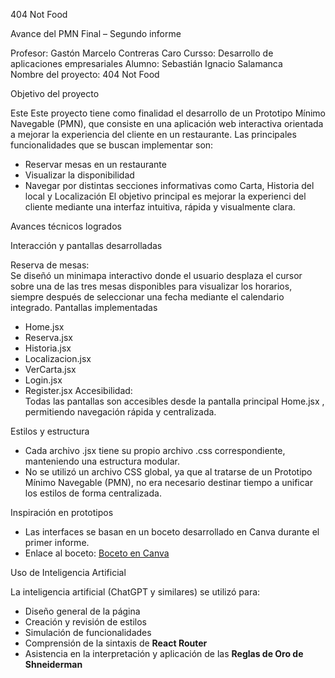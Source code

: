 
404 Not Food

 Avance del PMN Final – Segundo informe

Profesor: Gastón Marcelo Contreras Caro
Cursso: Desarrollo de aplicaciones empresariales
Alumno: Sebastián Ignacio Salamanca  
Nombre del proyecto: 404 Not Food



Objetivo del proyecto

Este Este proyecto tiene como finalidad el desarrollo de un Prototipo Mínimo Navegable (PMN), que consiste en una aplicación web interactiva orientada a mejorar la experiencia del cliente en un restaurante.
Las principales funcionalidades que se buscan implementar son:
- Reservar mesas en un restaurante
- Visualizar la disponibilidad
- Navegar por distintas secciones informativas como Carta, Historia del local y Localización
El objetivo principal es mejorar la experienci del cliente mediante una interfaz intuitiva, rápida y visualmente clara.

 Avances técnicos logrados

 Interacción y pantallas desarrolladas

Reserva de mesas:  
  Se diseñó un minimapa interactivo donde el usuario desplaza el cursor sobre una de las tres mesas disponibles para visualizar los horarios, siempre después de seleccionar una fecha mediante el calendario integrado.
  Pantallas implementadas
  - Home.jsx
  - Reserva.jsx
  - Historia.jsx
  - Localizacion.jsx
  - VerCarta.jsx
  - Login.jsx
  - Register.jsx
Accesibilidad:  
  Todas las pantallas son accesibles desde la pantalla principal Home.jsx , permitiendo navegación rápida y centralizada.

Estilos y estructura

- Cada archivo .jsx tiene su propio archivo .css correspondiente, manteniendo una estructura modular.
- No se utilizó un archivo CSS global, ya que al tratarse de un Prototipo Mínimo Navegable (PMN), no era necesario destinar tiempo a unificar los estilos de forma centralizada.

 Inspiración en prototipos
- Las interfaces se basan en un boceto desarrollado en Canva durante el primer informe.
- Enlace al boceto: [Boceto en Canva](https://www.canva.com/design/DAGjOH6ok_8/Qv8NfbNc8dPAI9u0S7XPwA/edit?utm_content=DAGjOH6ok_8&utm_campaign=designshare&utm_medium=link2&utm_source=sharebutton)

Uso de Inteligencia Artificial

La inteligencia artificial (ChatGPT y similares) se utilizó para:

- Diseño general de la página
- Creación y revisión de estilos
- Simulación de funcionalidades
- Comprensión de la sintaxis de **React Router**
- Asistencia en la interpretación y aplicación de las **Reglas de Oro de Shneiderman**


